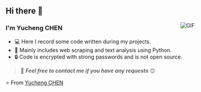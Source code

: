 ## Hi there 👋

<img align="right" alt="GIF" src="https://raw.githubusercontent.com/JoeyBling/JoeyBling/master/pic/pusheencode.gif" />

### I'm Yucheng CHEN

- 💻 Here I record some code written during my projects.
- 📖 Mainly includes web scraping and text analysis using Python.
- 🔒 Code is encrypted with strong passwords and is not open source.

> 💬 ***Feel free to contact me if you have any requests*** 😊

⭐️ From [Yucheng CHEN](https://github.com/CYC202)
